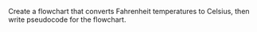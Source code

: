Create a flowchart that converts Fahrenheit temperatures to Celsius, then write pseudocode for the flowchart.